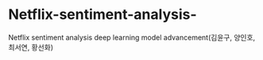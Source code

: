 # Netflix-sentiment-analysis-
Netflix sentiment analysis deep learning model advancement(김윤구, 양인호, 최서연, 황선화)

